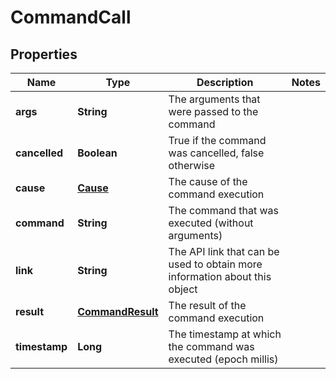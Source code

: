 
# CommandCall

## Properties
Name | Type | Description | Notes
------------ | ------------- | ------------- | -------------
**args** | **String** | The arguments that were passed to the command | 
**cancelled** | **Boolean** | True if the command was cancelled, false otherwise | 
**cause** | [**Cause**](Cause.md) | The cause of the command execution | 
**command** | **String** | The command that was executed (without arguments) | 
**link** | **String** | The API link that can be used to obtain more information about this object | 
**result** | [**CommandResult**](CommandResult.md) | The result of the command execution | 
**timestamp** | **Long** | The timestamp at which the command was executed (epoch millis) | 



